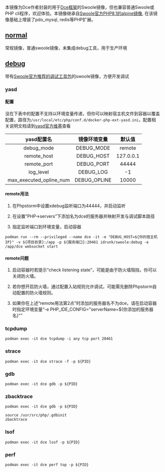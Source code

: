 本镜像为Dce作者封装的用于[Dce框架](https://drunkce.com/)的Swoole镜像，但也兼容普通Swoole或PHP cli程序，欢迎体验。本镜像继承自[Swoole官方PHP8.1的alpine镜像](https://github.com/swoole/docker-swoole/tree/master/dockerfiles/latest/php8.1/alpine), 在该镜像基础上增装了pdo_mysql, redis等PHP扩展。

## [normal](./normal/)

常规镜像，普通swoole镜像，未集成debug工具，用于生产环境

## [debug](./debug/)

带有[Swoole官方推荐的调试工具包](https://wiki.swoole.com/#/other/tools)的swoole镜像，方便开发调试

### yasd

#### 配置

没在下表中的配置不支持以环境变量传递，但你可以映射宿主机文件到容器以覆盖配置，路径为`/usr/local/etc/php/conf.d/docker-php-ext-yasd.ini`，配置相关说明文档请到[yasd官方维基](https://huanghantao.github.io/yasd-wiki/)查看

yasd配置名 | 镜像环境变量 | 默认值
:-: | :-: | :-:
debug_mode | DEBUG_MODE | remote
remote_host | DEBUG_HOST | 127.0.0.1
remote_port | DEBUG_PORT | 44444
log_level | DEBUG_LOG | -1
max_executed_opline_num | DEBUG_OPLINE | 10000

#### remote用法

1. 在Phpstorm中设置xdebug监听端口为44444，并启动监听

2. 在设置“PHP->servers”下添加名为dce的服务器并映射开发与调试脚本路径

3. 指定监听端口到环境变量，启动容器
```
podman run --rm --privileged --name dce -it -e "DEBUG_HOST=${你的宿主机IP}" -v ${项目目录}:/app -p ${服务端口}:20461 idrunk/swoole:debug -e /app/dce websocket start
```

#### remote问题

1. 启动容器时若提示“check listening state”，可能是由于防火墙阻挡，你可以关闭防火墙。

2. 若你想开启防火墙，通过配置入站规则允许调试，可能需先删除Phpstorm自动配置的防火墙规则。

3. 如果你在上述“remote用法第2点”时添加的服务器名不为dce，请在启动容器时指定环境变量“-e PHP_IDE_CONFIG="serverName=${你添加的服务器名}"”


### tcpdump

```
podman exec -it dce tcpdump -i any tcp port 20461
```


### strace

```
podman exec -it dce strace -f -p ${PID}
```


### gdb

```
podman exec -it dce gdb -p ${PID}
```


### zbacktrace

```
podman exec -it dce gdb -p ${PID}

source /usr/src/php/.gdbinit
zbacktrace
```


### lsof

```
podman exec -it dce lsof -p ${PID}
```


### perf

```
podman exec -it dce perf top -p ${PID}
```